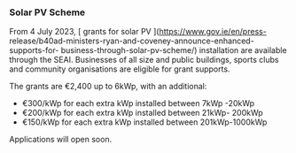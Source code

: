 ###  **Solar PV Scheme**

From 4 July 2023, [ grants for solar PV ](https://www.gov.ie/en/press-
release/b40ad-ministers-ryan-and-coveney-announce-enhanced-supports-for-
business-through-solar-pv-scheme/) installation are available through the
SEAI. Businesses of all size and public buildings, sports clubs and community
organisations are eligible for grant supports.

The grants are €2,400 up to 6kWp, with an additional:

  * €300/kWp for each extra kWp installed between 7kWp -20kWp 
  * €200/kWp for each extra kWp installed between 21kWp- 200kWp 
  * €150/kWp for each extra kWp installed between 201kWp-1000kWp 

Applications will open soon.
